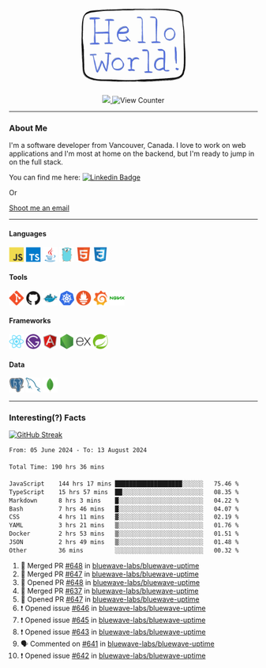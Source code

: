 <div align="center">
    <img src="./img/hello_world.webp" height="200px" width="">
    <div>
        <a href="https://www.linkedin.com/in/ajhollid">
            <img src="https://img.shields.io/badge/LinkedIn-blue"/>
        </a>
        <img src="https://komarev.com/ghpvc/?username=ajhollid&color=yellow" alt="View Counter">
    </div>
</div>

---

### About Me

I'm a software developer from Vancouver, Canada. I love to work on web applications and I'm most at home on the backend, but I'm ready to jump in on the full stack.

You can find me here: [![Linkedin Badge](https://img.shields.io/badge/-ajhollid-blue?style=flat&logo=Linkedin&logoColor=white)](https://www.linkedin.com/in/ajhollid)

Or

[Shoot me an email](mailto:ajhollid@gmail.com)

---

#### Languages

<div>
    <img src="./img/devicons/javascript-original.svg" width=30 height=30 alt="JavaScript">
    <img src="/img/devicons/typescript-original.svg" width=30 height=30 alt="TypeScript">
    <img src="./img/devicons/java-original.svg" width=30 height=30 alt="Java">
    <img src="./img/devicons/go-original.svg" width=30 height=30 alt="Golang">
    <img src="./img/devicons/html5-original.svg" width=30 height=30 alt="HTML 5">
    <img src="./img/devicons/css3-original.svg" width=30 height=30 alt="CSS 3">
</div>

#### Tools

<div>
    <img src="./img/devicons/git-original.svg" width=30 height=30 alt="Git">
    <img src="./img/devicons/github-original.svg" width=30 height=30 alt="Github">
    <img src="./img/devicons/docker-original.svg" width=30 
    height=30 alt="Docker">
    <img src="./img/devicons/kubernetes-original.svg" width=30 height=30 alt="K8">
    <img src="./img/devicons/prometheus-original.svg" width=30 height=30 alt="Prometheus">
    <img src="./img/devicons/grafana-original.svg" width=30 height=30 alt="Grafana">
    <img src="./img/devicons/nginx-original.svg" width=30 height=30 alt="Nginx">
</div>

#### Frameworks

<div>
    <img src="./img/devicons/react-original.svg" width=30 height=30 alt="React">
    <img src="./img/devicons/gatsby-original.svg" width=30 height=30 alt="Gatsby">
    <img src="./img/devicons/angularjs-original.svg" width=30 height=30 alt="AngularJS">
    <img src="./img/devicons/nodejs-original.svg" width=30 height=30 alt="NodeJS">
    <img src="./img/devicons/express-original.svg" width=30 height=30 alt="Express">
    <img src="./img/devicons/spring-original.svg" width=30 height=30 alt="Spring">
</div>

#### Data

<div>
    <img src="./img/devicons/postgresql-original.svg" width=30 height=30 alt="Postgresql">
    <img src="./img/devicons/mysql-original.svg" width=30 height=30 alt="Mysql">
    <img src="./img/devicons/mongodb-original.svg" width=30 height=30 alt="MongoDB">
</div>

---

### Interesting(?) Facts

[![GitHub Streak](http://github-readme-streak-stats.herokuapp.com?user=ajhollid)](https://git.io/streak-stats)

 <!--START_SECTION:waka-->

```txt
From: 05 June 2024 - To: 13 August 2024

Total Time: 190 hrs 36 mins

JavaScript    144 hrs 17 mins ███████████████████░░░░░░   75.46 %
TypeScript    15 hrs 57 mins  ██░░░░░░░░░░░░░░░░░░░░░░░   08.35 %
Markdown      8 hrs 3 mins    █░░░░░░░░░░░░░░░░░░░░░░░░   04.22 %
Bash          7 hrs 46 mins   █░░░░░░░░░░░░░░░░░░░░░░░░   04.07 %
CSS           4 hrs 11 mins   ▓░░░░░░░░░░░░░░░░░░░░░░░░   02.19 %
YAML          3 hrs 21 mins   ▒░░░░░░░░░░░░░░░░░░░░░░░░   01.76 %
Docker        2 hrs 53 mins   ▒░░░░░░░░░░░░░░░░░░░░░░░░   01.51 %
JSON          2 hrs 49 mins   ▒░░░░░░░░░░░░░░░░░░░░░░░░   01.48 %
Other         36 mins         ░░░░░░░░░░░░░░░░░░░░░░░░░   00.32 %
```

<!--END_SECTION:waka-->


<!--START_SECTION:activity-->
1. 🎉 Merged PR [#648](https://github.com/bluewave-labs/bluewave-uptime/pull/648) in [bluewave-labs/bluewave-uptime](https://github.com/bluewave-labs/bluewave-uptime)
2. 🎉 Merged PR [#647](https://github.com/bluewave-labs/bluewave-uptime/pull/647) in [bluewave-labs/bluewave-uptime](https://github.com/bluewave-labs/bluewave-uptime)
3. 💪 Opened PR [#648](https://github.com/bluewave-labs/bluewave-uptime/pull/648) in [bluewave-labs/bluewave-uptime](https://github.com/bluewave-labs/bluewave-uptime)
4. 🎉 Merged PR [#637](https://github.com/bluewave-labs/bluewave-uptime/pull/637) in [bluewave-labs/bluewave-uptime](https://github.com/bluewave-labs/bluewave-uptime)
5. 💪 Opened PR [#647](https://github.com/bluewave-labs/bluewave-uptime/pull/647) in [bluewave-labs/bluewave-uptime](https://github.com/bluewave-labs/bluewave-uptime)
6. ❗ Opened issue [#646](https://github.com/bluewave-labs/bluewave-uptime/issues/646) in [bluewave-labs/bluewave-uptime](https://github.com/bluewave-labs/bluewave-uptime)
7. ❗ Opened issue [#645](https://github.com/bluewave-labs/bluewave-uptime/issues/645) in [bluewave-labs/bluewave-uptime](https://github.com/bluewave-labs/bluewave-uptime)
8. ❗ Opened issue [#643](https://github.com/bluewave-labs/bluewave-uptime/issues/643) in [bluewave-labs/bluewave-uptime](https://github.com/bluewave-labs/bluewave-uptime)
9. 🗣 Commented on [#641](https://github.com/bluewave-labs/bluewave-uptime/issues/641#issuecomment-2291706699) in [bluewave-labs/bluewave-uptime](https://github.com/bluewave-labs/bluewave-uptime)
10. ❗ Opened issue [#642](https://github.com/bluewave-labs/bluewave-uptime/issues/642) in [bluewave-labs/bluewave-uptime](https://github.com/bluewave-labs/bluewave-uptime)
<!--END_SECTION:activity-->
